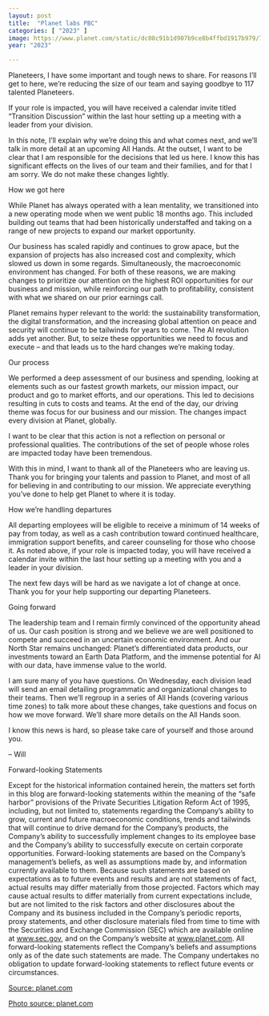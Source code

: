 ```yaml
---
layout: post
title:  "Planet labs PBC"
categories: [ "2023" ]
image: https://www.planet.com/static/dc08c91b1d907b9ce8b4ffbd1917b979/79cf0/company-lobby.jpg
year: "2023"

---
```


Planeteers, I have some important and tough news to share. For reasons I’ll get to here, we’re reducing the size of our team and saying goodbye to 117 talented Planeteers. 

If your role is impacted, you will have received a calendar invite titled “Transition Discussion” within the last hour setting up a meeting with a leader from your division. 

In this note, I’ll explain why we’re doing this and what comes next, and we’ll talk in more detail at an upcoming All Hands. At the outset, I want to be clear that I am responsible for the decisions that led us here. I know this has significant effects on the lives of our team and their families, and for that I am sorry. We do not make these changes lightly. 

How we got here

While Planet has always operated with a lean mentality, we transitioned into a new operating mode when we went public 18 months ago. This included building out teams that had been historically understaffed and taking on a range of new projects to expand our market opportunity. 

Our business has scaled rapidly and continues to grow apace, but the expansion of projects has also increased cost and complexity, which slowed us down in some regards. Simultaneously, the macroeconomic environment has changed. For both of these reasons, we are making changes to prioritize our attention on the highest ROI opportunities for our business and mission, while reinforcing our path to profitability, consistent with what we shared on our prior earnings call. 

Planet remains hyper relevant to the world: the sustainability transformation, the digital transformation, and the increasing global attention on peace and security will continue to be tailwinds for years to come. The AI revolution adds yet another. But, to seize these opportunities we need to focus and execute – and that leads us to the hard changes we’re making today. 

Our process

We performed a deep assessment of our business and spending, looking at elements such as our fastest growth markets, our mission impact, our product and go to market efforts, and our operations. This led to decisions resulting in cuts to costs and teams. At the end of the day, our driving theme was focus for our business and our mission. The changes impact every division at Planet, globally.

I want to be clear that this action is not a reflection on personal or professional qualities. The contributions of the set of people whose roles are impacted today have been tremendous.

With this in mind, I want to thank all of the Planeteers who are leaving us. Thank you for bringing your talents and passion to Planet, and most of all for believing in and contributing to our mission. We appreciate everything you’ve done to help get Planet to where it is today. 

How we’re handling departures

All departing employees will be eligible to receive a minimum of 14 weeks of pay from today, as well as a cash contribution toward continued healthcare, immigration support benefits, and career counseling for those who choose it. As noted above, if your role is impacted today, you will have received a calendar invite within the last hour setting up a meeting with you and a leader in your division. 

The next few days will be hard as we navigate a lot of change at once. Thank you for your help supporting our departing Planeteers. 


Going forward

The leadership team and I remain firmly convinced of the opportunity ahead of us. Our cash position is strong and we believe we are well positioned to compete and succeed in an uncertain economic environment. And our North Star remains unchanged: Planet’s differentiated data products, our investments toward an Earth Data Platform, and the immense potential for AI with our data, have immense value to the world. 

I am sure many of you have questions. On Wednesday, each division lead will send an email detailing programmatic and organizational changes to their teams. Then we’ll regroup in a series of All Hands (covering various time zones) to talk more about these changes, take questions and focus on how we move forward. We’ll share more details on the All Hands soon. 

I know this news is hard, so please take care of yourself and those around you. 

– Will

Forward-looking Statements

Except for the historical information contained herein, the matters set forth in this blog are forward-looking statements within the meaning of the “safe harbor” provisions of the Private Securities Litigation Reform Act of 1995, including, but not limited to, statements regarding the Company’s ability to grow, current and future macroeconomic conditions, trends and tailwinds that will continue to drive demand for the Company’s products, the Company’s ability to successfully implement changes to its employee base and the Company’s ability to successfully execute on certain corporate opportunities. Forward-looking statements are based on the Company’s management’s beliefs, as well as assumptions made by, and information currently available to them. Because such statements are based on expectations as to future events and results and are not statements of fact, actual results may differ materially from those projected. Factors which may cause actual results to differ materially from current expectations include, but are not limited to the risk factors and other disclosures about the Company and its business included in the Company’s periodic reports, proxy statements, and other disclosure materials filed from time to time with the Securities and Exchange Commission (SEC) which are available online at www.sec.gov, and on the Company’s website at www.planet.com. All forward-looking statements reflect the Company’s beliefs and assumptions only as of the date such statements are made. The Company undertakes no obligation to update forward-looking statements to reflect future events or circumstances.

[Source: planet.com](https://www.planet.com/pulse/a-note-from-our-ceo/)

[Photo source: planet.com](https://www.planet.com/company/)